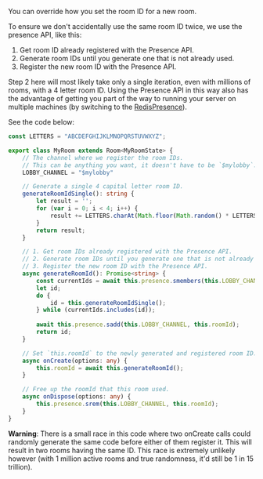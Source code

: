 You can override how you set the room ID for a new room.

To ensure we don't accidentally use the same room ID twice, we use the presence API, like this:

1. Get room ID already registered with the Presence API.
2. Generate room IDs until you generate one that is not already used.
3. Register the new room ID with the Presence API.

Step 2 here will most likely take only a single iteration, even with millions of rooms, with a 4 letter room ID. Using the Presence API in this way also has the advantage of getting you part of the way to running your server on multiple machines (by switching to the [RedisPresence](https://docs.colyseus.io/server/presence/#redispresence-clientopts)).

See the code below:

```typescript
const LETTERS = "ABCDEFGHIJKLMNOPQRSTUVWXYZ";

export class MyRoom extends Room<MyRoomState> {
    // The channel where we register the room IDs.
    // This can be anything you want, it doesn't have to be `$mylobby`.
    LOBBY_CHANNEL = "$mylobby"

    // Generate a single 4 capital letter room ID.
    generateRoomIdSingle(): string {
        let result = '';
        for (var i = 0; i < 4; i++) {
            result += LETTERS.charAt(Math.floor(Math.random() * LETTERS.length));
        }
        return result;
    }

    // 1. Get room IDs already registered with the Presence API.
    // 2. Generate room IDs until you generate one that is not already used.
    // 3. Register the new room ID with the Presence API.
    async generateRoomId(): Promise<string> {
        const currentIds = await this.presence.smembers(this.LOBBY_CHANNEL);
        let id;
        do {
            id = this.generateRoomIdSingle();
        } while (currentIds.includes(id));
        
        await this.presence.sadd(this.LOBBY_CHANNEL, this.roomId);
        return id;
    }

    // Set `this.roomId` to the newly generated and registered room ID.
    async onCreate(options: any) {
        this.roomId = await this.generateRoomId();
    }

    // Free up the roomId that this room used.
    async onDispose(options: any) {
        this.presence.srem(this.LOBBY_CHANNEL, this.roomId);
    }
}
```

**Warning**: There is a small race in this code where two onCreate calls could randomly generate the same code before either of them register it. This will result in two rooms having the same ID. This race is extremely unlikely however (with 1 million active rooms and true randomness, it'd still be 1 in 15 trillion).
